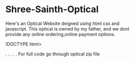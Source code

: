 # Shree-Sainth-Optical
Here's an Optical Website deigned using html css and javascript. This optical is owned by my father, and we dont provide any online ordering,online payment options.

!DOCTYPE html> <!-- using inline/internal css -->
<head>    
	 <meta charset="UTF-8">
	 <meta name="viewport" content="width=device-width, initial-scale=0.5">
	 	<script src='https://kit.fontawesome.com/a076d05399.js'></script>
		<link rel="stylesheet" href="https://cdnjs.cloudflare.com/ajax/libs/font-awesome/4.7.0/css/font-awesome.min.css">
	 <title> Shree Sainath Optical - About</title>
</head>

<style>
	* {box-sizing: border-box}
	.container { position: relative; text-align: center; color: black; }
	.centered { position: absolute; top: 50%; left: 50%; transform: translate(-50%, -50%);text-shadow: 2px 2px 6px maroon;font-size:40px;}
	
	.topnav { overflow: hidden; background-color: gray; }
	.topnav a { float: left; color: #f2f2f2; text-align: center; padding: 14px 16px; text-decoration: none; font-size: 17px; }
	.topnav a:hover { background-color: #ddd; color: black; }
	.topnav a.active { background-color: lightcoral; color: white;}

	.row1 {  display: -ms-flexbox; /* IE10 */ display: flex; -ms-flex-wrap: wrap; /* IE10 */ flex-wrap: wrap; text-align:center; }
	.side1 { -ms-flex: 50%; /* IE10 */ flex: 70%; background-color: white; padding: 10px; }
	.main1 {  -ms-flex: 70%; /* IE10 */ flex: 50%; background-color: white; padding: 10px; }
	.ss { padding:10px;font-size: 30px;width: 35px;height:35px;text-align: center;text-decoration: none;border-radius:5px;margin: 5px 2px; color:black;}

	#btn { position: fixed; bottom: 75px; right: 20px; z-index: 99; font-size: 15px; background-color: black; color: white; cursor: pointer; padding: 10px; border-radius: 4px; }

	.mySlides {display: none}
	img {display:block; width:50%; margin:auto;margin-top:20px;}

	.slideshow-container { max-width: 850px; position: relative; margin: auto; }

	.prev, .next { cursor: pointer; position: absolute; top: 50%; width: auto; padding: 16px; margin-top: -22px; color:black; font-weight: bold; font-size: 18px; transition: 0.6s ease; border-radius: 0 3px 3px 0;
  	user-select: none; }

	.next { right: 0; border-radius: 3px 0 0 3px; }
	.prev:hover, .next:hover { background-color: rgba(0,0,0,0.8); }
	.text { color: #f2f2f2; font-size: 15px; padding: 8px 12px; position: absolute; bottom: 8px; width: 100%; text-align: center; }
	.dot { cursor: pointer; height: 15px; width: 15px; margin: 0 2px; background-color: #bbb; border-radius: 50%; display: inline-block; transition: background-color 0.6s ease; }

	.fade { -webkit-animation-name: fade; -webkit-animation-duration: 1.5s; animation-name: fade; animation-duration: 1.5s; }

	.main { max-width: 1000px; margin: auto; }
	.row { margin: 10px -16px; }
	.row, .row > .column { padding: 8px; }
	.column { float: left; width: 25%; display: none; /* Hide all elements by default */ }
	.row:after { content: ""; display: table; clear: both; }
	.content { background-color: white; padding: 10px; }

	div.polaroid { width: 200px; box-shadow: 0 4px 8px 0 rgba(0, 0, 0, 0.2), 0 6px 20px 0 rgba(0, 0, 0, 0.19); text-align: center; }
	div.container { padding: 3px; font-size: 15px; }

	.show { display: block; }
	.btn { border: none; outline: none; padding: 12px 16px; background-color: white; cursor: pointer; }
	.btn:hover { background-color: #ddd; }
	.btn.active { background-color: #666; color: white; }

	.main2 { max-width: 1000px; margin: auto; }
	.column2 { float: left; width: 20%;padding: 5px;height:250px;}
	.row2:after { content: "";display: table;clear: both; }
</style>
.
.
.
.
.
For full code go through optical zip file
